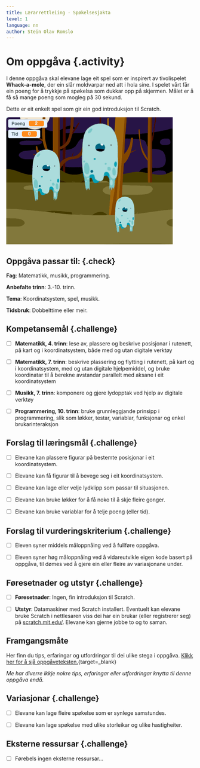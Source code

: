 ```yaml
---
title: Lærarrettleiing - Spøkelsesjakta
level: 1
language: nn
author: Stein Olav Romslo
---
```



# Om oppgåva {.activity}

I denne oppgåva skal elevane lage eit spel som er inspirert av tivolispelet
__Whack-a-mole__, der ein slår moldvarpar ned att i hola sine. I spelet vårt får
ein poeng for å trykkje på spøkelsa som dukkar opp på skjermen. Målet er å få så
mange poeng som mogleg på 30 sekund.

Dette er eit enkelt spel som gir ein god introduksjon til Scratch.

![Illustrasjon av eit ferdig spøkelsesjakt-spel](spokelsesjakten.png)

## Oppgåva passar til: {.check}

__Fag__: Matematikk, musikk, programmering.

__Anbefalte trinn__: 3.-10. trinn.

__Tema__: Koordinatsystem, spel, musikk.

__Tidsbruk__: Dobbelttime eller meir.

## Kompetansemål {.challenge}

- [ ] __Matematikk, 4. trinn__: lese av, plassere og beskrive posisjonar i
  rutenett, på kart og i koordinatsystem, både med og utan digitale verktøy

- [ ] __Matematikk, 7. trinn__: beskrive plassering og flytting i rutenett, på
  kart og i koordinatsystem, med og utan digitale hjelpemiddel, og bruke
  koordinatar til å berekne avstandar parallelt med aksane i eit koordinatsystem

- [ ] __Musikk, 7. trinn__: komponere og gjere lydopptak ved hjelp av digitale
  verktøy

- [ ] __Programmering, 10. trinn__: bruke grunnleggjande prinsipp i
  programmering, slik som løkker, testar, variablar, funksjonar og enkel
  brukarinteraksjon

## Forslag til læringsmål {.challenge}

- [ ] Elevane kan plassere figurar på bestemte posisjonar i eit koordinatsystem.

- [ ] Elevane kan få figurar til å bevege seg i eit koordinatsystem.

- [ ] Elevane kan lage eller velje lydklipp som passar til situasjonen.

- [ ] Elevane kan bruke løkker for å få noko til å skje fleire gonger.

- [ ] Elevane kan bruke variablar for å telje poeng (eller tid).

## Forslag til vurderingskriterium {.challenge}

- [ ] Eleven syner middels måloppnåing ved å fullføre oppgåva.

- [ ] Eleven syner høg måloppnåing ved å vidareutvikle eigen kode basert på
  oppgåva, til dømes ved å gjere ein eller fleire av variasjonane under.

## Føresetnader og utstyr {.challenge}

- [ ] __Føresetnader__: Ingen, fin introduksjon til Scratch.

- [ ] __Utstyr__: Datamaskiner med Scratch installert. Eventuelt kan elevane
  bruke Scratch i nettlesaren viss dei har ein brukar (eller registrerer seg) på
  [scratch.mit.edu/](https://scratch.mit.edu/). Elevane kan gjerne jobbe to og
  to saman.

## Framgangsmåte

Her finn du tips, erfaringar og utfordringar til dei ulike stega i oppgåva.
[Klikk her for å sjå
oppgåveteksten.](../spokelsesjakten/spokelsesjakten_nn.html){target=_blank}

_Me har diverre ikkje nokre tips, erfaringar eller utfordringar knytta til denne
oppgåva endå._

## Variasjonar {.challenge}

- [ ] Elevane kan lage fleire spøkelse som er synlege samstundes.

- [ ] Elevane kan lage spøkelse med ulike storleikar og ulike hastigheiter.

## Eksterne ressursar {.challenge}

- [ ] Førebels ingen eksterne ressursar...
